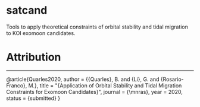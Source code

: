 # satcand
Tools to apply theoretical constraints of orbital stability and tidal migration to KOI exomoon candidates.  








# Attribution
---------------
@article{Quarles2020,
author = {{Quarles}, B. and {Li}, G. and {Rosario-Franco}, M.},
title = "{Application of Orbital Stability and Tidal Migration Constraints for Exomoon Candidates}",
journal = {\mnras},
year = 2020,
status = {submitted}
}
